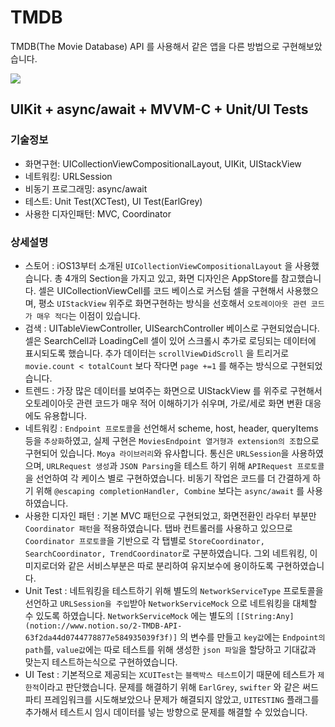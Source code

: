 # TMDB
TMDB(The Movie Database) API 를 사용해서 같은 앱을 다른 방법으로 구현해보았습니다.

![](https://velog.velcdn.com/images/dev_kickbell/post/beeaa984-9528-496e-9970-f1d745d407d1/image.png)

## UIKit + async/await + MVVM-C + Unit/UI Tests

### 기술정보

- 화면구현: UICollectionViewCompositionalLayout, UIKit, UIStackView
- 네트워킹: URLSession
- 비동기 프로그래밍: async/await
- 테스트: Unit Test(XCTest), UI Test(EarlGrey)
- 사용한 디자인패턴: MVC, Coordinator

### 상세설명

- 스토어 : iOS13부터 소개된 `UICollectionViewCompositionalLayout` 을 사용했습니다. 총 4개의 Section을 가지고 있고, 화면 디자인은 AppStore를 참고했습니다. 셀은 UICollectionViewCell를 코드 베이스로 커스텀 셀을 구현해서 사용했으며, 평소 `UIStackView` 위주로 화면구현하는 방식을 선호해서 `오토레이아웃 관련 코드가 매우 적다`는 이점이 있습니다.
- 검색 : UITableViewController, UISearchController 베이스로 구현되었습니다. 셀은 SearchCell과 LoadingCell 셀이 있어 스크롤시 추가로 로딩되는 데이터에 표시되도록 했습니다. 추가 데이터는 `scrollViewDidScroll` 을 트리거로 `movie.count < totalCount` 보다 작다면 `page +=1` 를 해주는 방식으로 구현되었습니다.
- 트렌드 : 가장 많은 데이터를 보여주는 화면으로 UIStackView 를 위주로 구현해서 오토레이아웃 관련 코드가 매우 적어 이해하기가 쉬우며, 가로/세로 화면 변환 대응에도 유용합니다.
- 네트워킹 : `Endpoint 프로토콜`을 선언해서 scheme, host, header, queryItems 등을 `추상화`하였고, 실제 구현은 `MoviesEndpoint 열거형과 extension의 조합`으로 구현되어 있습니다. `Moya 라이브러리`와 유사합니다. 통신은 `URLSession`을 사용하였으며, `URLRequest 생성`과 `JSON Parsing`을 테스트 하기 위해 `APIRequest 프로토콜`을 선언하여 각 케이스 별로 구현하였습니다. 비동기 작업은 코드를 더 간결하게 하기 위해 `@escaping completionHandler, Combine` 보다는 `async/await` 를 사용하였습니다.
- 사용한 디자인 패턴 : 기본 MVC 패턴으로 구현되었고, 화면전환인 라우터 부분만 `Coordinator 패턴`을 적용하였습니다. 탭바 컨트롤러를 사용하고 있으므로 `Coordinator 프로토콜`을 기반으로 각 탭별로 `StoreCoordinator, SearchCoordinator, TrendCoordinator`로 구분하였습니다. 그외 네트워킹, 이미지로더와 같은 서비스부분은 따로 분리하여 유지보수에 용이하도록 구현하였습니다.
- Unit Test : 네트워킹을 테스트하기 위해 별도의 `NetworkServiceType` 프로토콜을 선언하고 `URLSession을 주입`받아 `NetworkServiceMock` 으로 네트워킹을 대체할 수 있도록 하였습니다. `NetworkServiceMock` 에는 별도의 `[[String:Any](notion://www.notion.so/2-TMDB-API-63f2da44d0744778877e584935039f3f)]` 의 변수를 만들고 `key값`에는 `Endpoint의 path`를, `value값`에는 따로 테스트를 위해 생성한 `json 파일`을 할당하고 기대값과 맞는지 테스트하는식으로 구현하였습니다.
- UI Test : 기본적으로 제공되는 `XCUITest`는 `블랙박스 테스트`이기 때문에 테스트가 `제한적`이라고 판단했습니다. 문제를 해결하기 위해 `EarlGrey`, `swifter` 와 같은 써드파티 프레임워크를 시도해보았으나 문제가 해결되지 않았고, `UITESTING` 플래그를 추가해서 테스트시 임시 데이터를 넣는 방향으로 문제를 해결할 수 있었습니다.
